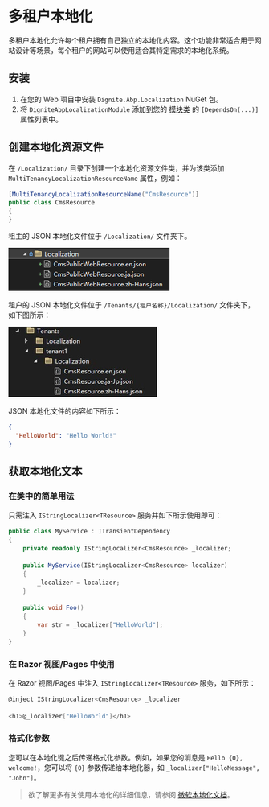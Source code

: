 # 多租户本地化

多租户本地化允许每个租户拥有自己独立的本地化内容。这个功能非常适合用于网站设计等场景，每个租户的网站可以使用适合其特定需求的本地化系统。

## 安装

1. 在您的 Web 项目中安装 `Dignite.Abp.Localization` NuGet 包。
2. 将 `DigniteAbpLocalizationModule` 添加到您的 [模块类](https://docs.abp.io/zh-Hans/abp/latest/Module-Development-Basics) 的 `[DependsOn(...)]` 属性列表中。

## 创建本地化资源文件

在 `/Localization/` 目录下创建一个本地化资源文件类，并为该类添加 `MultiTenancyLocalizationResourceName` 属性，例如：

```csharp
[MultiTenancyLocalizationResourceName("CmsResource")]
public class CmsResource
{
}
```

租主的 JSON 本地化文件位于 `/Localization/` 文件夹下。

![localization-resource-json-files](images/localization-resource-json-files.png)

租户的 JSON 本地化文件位于 `/Tenants/{租户名称}/Localization/` 文件夹下，如下图所示：

![tenant-localization-resource-json-files](images/tenant-localization-resource-json-files.jpg)

JSON 本地化文件的内容如下所示：

```json
{
  "HelloWorld": "Hello World!"
}
```

## 获取本地化文本

### 在类中的简单用法

只需注入 `IStringLocalizer<TResource>` 服务并如下所示使用即可：

```csharp
public class MyService : ITransientDependency
{
    private readonly IStringLocalizer<CmsResource> _localizer;

    public MyService(IStringLocalizer<CmsResource> localizer)
    {
        _localizer = localizer;
    }

    public void Foo()
    {
        var str = _localizer["HelloWorld"];
    }
}
```

### 在 Razor 视图/Pages 中使用

在 Razor 视图/Pages 中注入 `IStringLocalizer<TResource>` 服务，如下所示：

```csharp
@inject IStringLocalizer<CmsResource> _localizer

<h1>@_localizer["HelloWorld"]</h1>
```

### 格式化参数

您可以在本地化键之后传递格式化参数。例如，如果您的消息是 `Hello {0}, welcome!`，您可以将 `{0}` 参数传递给本地化器，如 `_localizer["HelloMessage", "John"]`。

> 欲了解更多有关使用本地化的详细信息，请参阅 [微软本地化文档](https://docs.microsoft.com/zh-cn/aspnet/core/fundamentals/localization)。
